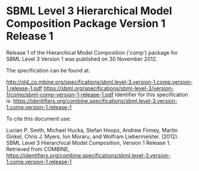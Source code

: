 # SBML Level 3 Hierarchical Model Composition Package Version 1 Release 1
Release 1 of the Hierarchical Model Composition ('comp') package for SBML Level 3 Version 1 was published on 30 November 2012. 

The specification can be found at:

http://old_co.mbine.org/specifications/sbml.level-3.version-1.comp.version-1.release-1.pdf
https://sbml.org/specifications/sbml-level-3/version-1/comp/sbml-comp-version-1-release-1.pdf
Identifier for this specification is: https://identifiers.org/combine.specifications/sbml.level-3.version-1.comp.version-1.release-1

To cite this document use:

Lucian P. Smith, Michael Hucka, Stefan Hoops, Andrew Finney, Martin Ginkel, Chris J. Myers, Ion Moraru, and Wolfram Liebermeister. (2012). SBML Level 3 Hierarchical Model Composition, Version 1 Release 1. Retrieved from COMBINE, https://identifiers.org/combine.specifications/sbml.level-3.version-1.comp.version-1.release-1